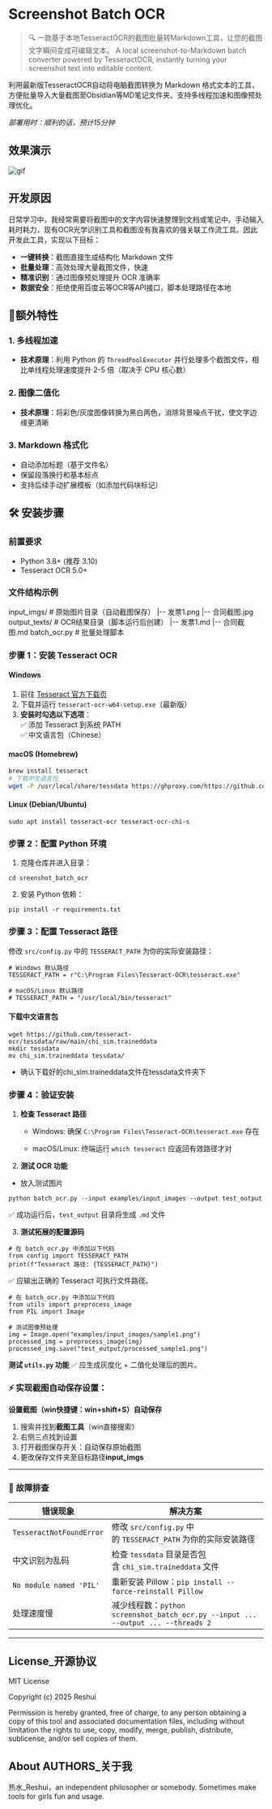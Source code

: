 # Screenshot Batch OCR

> 🔍 一款基于本地TesseractOCR的截图批量转Markdown工具，让您的截图文字瞬间变成可编辑文本。
> A local screenshot-to-Markdown batch converter powered by TesseractOCR, instantly turning your screenshot text into editable content.

利用最新版TesseractOCR自动将电脑截图转换为 Markdown 格式文本的工具，方便批量导入大量截图至Obsidian等MD笔记文件夹。支持多线程加速和图像预处理优化。

*部署用时：顺利的话，预计15分钟*
## 效果演示

![gif](https://github.com/user-attachments/assets/61f719b6-d23a-4cca-972e-d58ea9572437)

## 开发原因

日常学习中，我经常需要将截图中的文字内容快速整理到文档或笔记中。手动输入耗时耗力，现有OCR光学识别工具和截图没有我喜欢的强关联工作流工具。因此开发此工具，实现以下目标：

- **一键转换**：截图直接生成结构化 Markdown 文件
- **批量处理**：高效处理大量截图文件，快速
- **精准识别**：通过图像预处理提升 OCR 准确率
- **数据安全**：拒绝使用百度云等OCR等API接口，脚本处理路径在本地

## 🦭额外特性

### 1. 多线程加速
- **技术原理**：利用 Python 的 `ThreadPoolExecutor` 并行处理多个截图文件，相比单线程处理速度提升 2-5 倍（取决于 CPU 核心数）

### 2. 图像二值化
- **技术原理**：将彩色/灰度图像转换为黑白两色，消除背景噪点干扰，使文字边缘更清晰

### 3. Markdown 格式化
- 自动添加标题（基于文件名）
- 保留段落换行和基本标点
- 支持后续手动扩展模板（如添加代码块标记）
 
## 🛠️ 安装步骤

### 前置要求
- Python 3.8+ (推荐 3.10)
- Tesseract OCR 5.0+

### 文件结构示例

input_imgs/              # 原始图片目录（自动截图保存）
   |-- 发票1.png
   |-- 合同截图.jpg
output_texts/           # OCR结果目录（脚本运行后创建）
   |-- 发票1.md
   |-- 合同截图.md
batch_ocr.py            # 批量处理脚本

### 步骤 1：安装 Tesseract OCR

#### Windows
1. 前往 [Tesseract 官方下载页](https://github.com/UB-Mannheim/tesseract/wiki)  
2. 下载并运行 `tesseract-ocr-w64-setup.exe`（最新版）  
3. **安装时勾选以下选项**：  
   ✅ 添加 Tesseract 到系统 PATH  
   ✅ 中文语言包（Chinese）  

#### macOS (Homebrew)
```bash
brew install tesseract
# 下载中文语言包
wget -P /usr/local/share/tessdata https://ghproxy.com/https://github.com/tesseract-ocr/tessdata/raw/main/chi_sim.traineddata 
```

#### Linux (Debian/Ubuntu)

```
sudo apt install tesseract-ocr tesseract-ocr-chi-s
```

### 步骤 2：配置 Python 环境

1. 克隆仓库并进入目录：
```git clone https://github.com/你的用户名/sreenshot_batch_ocr.git
cd sreenshot_batch_ocr
```

2. 安装 Python 依赖：
```
pip install -r requirements.txt
```

### 步骤 3：**配置 Tesseract 路径**

修改 `src/config.py` 中的 `TESSERACT_PATH` 为你的实际安装路径：

```
# Windows 默认路径
TESSERACT_PATH = r"C:\Program Files\Tesseract-OCR\tesseract.exe"

# macOS/Linux 默认路径
# TESSERACT_PATH = "/usr/local/bin/tesseract"
```

#### 下载中文语言包

```
wget https://github.com/tesseract-ocr/tessdata/raw/main/chi_sim.traineddata
mkdir tessdata
mv chi_sim.traineddata tessdata/

```
- 确认下载好的chi_sim.traineddata文件在tessdata文件夹下

### 步骤 4：验证安装

1. **检查 Tesseract 路径**
    
    - Windows: 确保 `C:\Program Files\Tesseract-OCR\tesseract.exe` 存在
        
    - macOS/Linux: 终端运行 `which tesseract` 应返回有效路径才对
        
2. **测试 OCR 功能**

- 放入测试图片

```
python batch_ocr.py --input examples/input_images --output test_output
```
✅ 成功运行后，`test_output` 目录将生成 `.md` 文件

3. **测试拓展的配置源码**

```
# 在 batch_ocr.py 中添加以下代码
from config import TESSERACT_PATH
print(f"Tesseract 路径: {TESSERACT_PATH}")
```
✅ 应输出正确的 Tesseract 可执行文件路径。
```
# 在 batch_ocr.py 中添加以下代码
from utils import preprocess_image
from PIL import Image

# 测试图像预处理
img = Image.open("examples/input_images/sample1.png")
processed_img = preprocess_image(img)
processed_img.save("test_output/processed_sample1.png")
```
 **测试 `utils.py` 功能**
 ✅ 应生成灰度化 + 二值化处理后的图片。
 
### ⚡ 实现截图自动保存设置：

**设置截图（win快捷键：win+shift+S）自动保存**
1. 搜索并找到**截图工具**（win直接搜索）
2. 右侧三点找到设置
3. 打开截图保存开关：自动保存原始截图
4. 更改保存文件夹至目标路径**input_imgs**
---

### 🚨 故障排查

|错误现象|解决方案|
|---|---|
|`TesseractNotFoundError`|修改 `src/config.py` 中的 `TESSERACT_PATH` 为你的实际安装路径|
|中文识别为乱码|检查 `tessdata` 目录是否包含 `chi_sim.traineddata` 文件|
|`No module named 'PIL'`|重新安装 Pillow：`pip install --force-reinstall Pillow`|
|处理速度慢|减少线程数：`python screenshot_batch_ocr.py --input ... --output ... --threads 2`|

---

## License_开源协议

MIT License

Copyright (c) 2025 Reshui

Permission is hereby granted, free of charge, to any person obtaining a copy
of this tool and associated documentation files, including without limitation the rights
to use, copy, modify, merge, publish, distribute, sublicense, and/or sell
copies of them.

## **About AUTHORS_关于我**

热水_Reshui，an independent philosopher or somebody.
Sometimes make tools for girls fun and usage.
